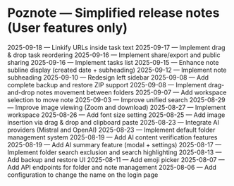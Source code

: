 # Poznote — Simplified release notes (User features only)

2025-09-18 — Linkify URLs inside task text
2025-09-17 — Implement drag & drop task reordering
2025-09-16 — Implement share/export and public sharing
2025-09-16 — Implement tasks list
2025-09-15 — Enhance note subline display (created date + subheading)
2025-09-12 — Implement note subheading
2025-09-10 — Redesign left sidebar
2025-09-08 — Add complete backup and restore ZIP support
2025-09-08 — Implement drag-and-drop notes movement between folders
2025-09-07 — Add workspace selection to move note
2025-09-03 — Improve unified search
2025-08-29 — Improve image viewing (Zoom and download)
2025-08-27 — Implement workspace
2025-08-26 — Add font size setting
2025-08-25 — Add image insertion via drag & drop and clipboard paste
2025-08-23 — Integrate AI providers (Mistral and OpenAI)
2025-08-23 — Implement default folder management system
2025-08-19 — Add AI content verification features
2025-08-19 — Add AI summary feature (modal + settings)
2025-08-17 — Implement folder search exclusion and search highlighting
2025-08-13 — Add backup and restore UI
2025-08-11 — Add emoji picker
2025-08-07 — Add API endpoints for folder and note management
2025-08-06 — Add configuration to change the name on the login page